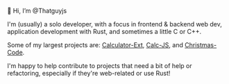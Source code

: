 👋 Hi, I’m @Thatguyjs

I'm (usually) a solo developer, with a focus in frontend & backend web dev, application development with Rust, and sometimes a little C or C++.

Some of my largest projects are: [Calculator-Ext](https://github.com/Thatguyjs/Calculator-Ext), [Calc-JS](https://github.com/Thatguyjs/Calc-JS), and [Christmas-Code](https://github.com/Thatguyjs/Christmas-Code).

I'm happy to help contribute to projects that need a bit of help or refactoring, especially if they're web-related or use Rust!
